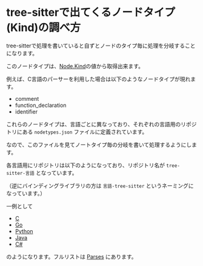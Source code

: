 # tree-sitterで出てくるノードタイプ(Kind)の調べ方

tree-sitterで処理を書いていると自ずとノードのタイプ毎に処理を分岐することになります。

このノードタイプは、[Node.Kind](https://pkg.go.dev/github.com/tree-sitter/go-tree-sitter#Node.Kind)の値から取得出来ます。

例えば、C言語のパーサーを利用した場合は以下のようなノードタイプが現れます。

- comment
- function_declaration
- identifier

これらのノードタイプは、言語ごとに異なっており、それぞれの言語用のリポジトリにある ```nodetypes.json``` ファイルに定義されています。

なので、このファイルを見てノートタイプ毎の分岐を書いて処理するようにします。

各言語用にリポジトリは以下のようになっており、リポジトリ名が ```tree-sitter-言語``` となっています。

（逆にバインディングライブラリの方は ```言語-tree-sitter``` というネーミングになっています。）

一例として

- [C](https://github.com/tree-sitter/tree-sitter-c/blob/master/src/node-types.json)
- [Go](https://github.com/tree-sitter/tree-sitter-go/blob/master/src/node-types.json)
- [Python](https://github.com/tree-sitter/tree-sitter-python/blob/master/src/node-types.json)
- [Java](https://github.com/tree-sitter/tree-sitter-java/blob/master/src/node-types.json)
- [C#](https://github.com/tree-sitter/tree-sitter-c-sharp/blob/master/src/node-types.json)

のようになります。フルリストは [Parses](https://tree-sitter.github.io/tree-sitter/#parsers) にあります。
